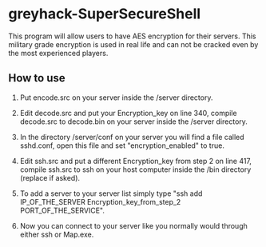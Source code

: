 # greyhack-SuperSecureShell
This program will allow users to have AES encryption for their servers.
This military grade encryption is used in real life and can not be cracked even by the most experienced players.

## How to use
1. Put encode.src on your server inside the /server directory.<br>

2. Edit decode.src and put your Encryption_key on line 340, compile decode.src to decode.bin on your server inside the /server directory.<br>

3. In the directory /server/conf on your server you will find a file called sshd.conf, open this file and set "encryption_enabled" to true.<br>

4. Edit ssh.src and put a different Encryption_key from step 2 on line 417, compile ssh.src to ssh on your host computer inside the /bin directory (replace if asked).<br>

5. To add a server to your server list simply type "ssh add IP_OF_THE_SERVER Encryption_key_from_step_2 PORT_OF_THE_SERVICE".<br>

6. Now you can connect to your server like you normally would through either ssh or Map.exe.

